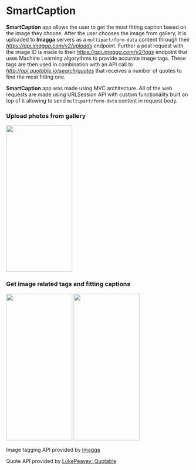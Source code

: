 # SmartCaption

**SmartCaption** app allows the user to get the most fitting caption based on the image they choose. After the user chooses the image from gallery, it is uploaded to **Imagga** servers as a `multipart/form-data` content through their _https://api.imagga.com/v2/uploads_ endpoint. Further a post request with the image ID is made to their _https://api.imagga.com/v2/tags_ endpoint that uses Machine Learning algorythms to provide accurate image tags. These tags are then used in combination with an API call to _http://api.quotable.io/search/quotes_ that receives a number of quotes to find the most fitting one.

**SmartCaption** app was made using MVC architecture. All of the web requests are made using URLSession API with custom functionality built on top of it allowing to send `multipart/form-data` content in request body.

### Upload photos from gallery

<!-- ![GIF](https://i.imgur.com/C9Jdfak.gif) -->
<img src="https://camo.githubusercontent.com/747d8d30432ffce02e453dcec913d4c7ed10ce6c8c0bd1751c8bb87b29b14cb0/68747470733a2f2f692e696d6775722e636f6d2f43394a6466616b2e676966" data-canonical-src="https://i.imgur.com/C9Jdfak.gif" width="180" height="400" />

### Get image related tags and fitting captions


<p float="left">
  <img
src="https://i.imgur.com/6Hj61AH.gif" data-canonical-src="https://i.imgur.com/6Hj61AH.gif" width="180" height="400" />
<img
src="https://i.imgur.com/E4DT0fy.gif" data-canonical-src="https://i.imgur.com/E4DT0fy.gif" width="180" height="400" />
</p>

Image tagging API provided by
[Imagga](https://imagga.com/)

Quote API provided by 
[LukePeavey: Quotable](https://github.com/lukePeavey/quotable#list-quotes)
